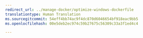 ```yaml
---
redirect_url: ../manage-docker/optimize-windows-dockerfile
translationtype: Human Translation
ms.sourcegitcommit: 54eff4bb74ac9f4dc870d6046654bf918eac9bb5
ms.openlocfilehash: 00e5deb2ec974c59b27675c56309c33a3f1ed4c4

---
```



<!--HONumber=Jan17_HO3-->



